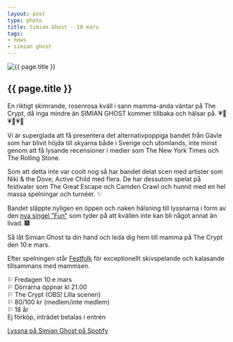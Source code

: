 ```yaml
---
layout: post
type: photo
title: Simian Ghost - 10 mars
tags:
- news
- simian ghost
---
```


<img class="news-photo" src="/assets/img/news/Simian_Ghost.png" alt="{{ page.title }}" />

## {{ page.title }}

En riktigt skimrande, rosenrosa kväll i sann mamma-anda väntar på The Crypt, då inga mindre än SIMIAN GHOST kommer tillbaka och hälsar på.
💗🌹💗🌹💗🌹

Vi är superglada att få presentera det alternativpoppiga bandet från Gävle som har blivit höjda till skyarna både i Sverige och utomlands, inte minst genom att få lysande recensioner i medier som The New York Times och The Rolling Stone.

Som att detta inte var coolt nog så har bandet delat scen med artister som Niki & the Dove, Active Child med flera. De har dessutom spelat på festivaler som The Great Escape och Camden Crawl och hunnit med en hel massa spelningar och turnéer. ✨

Bandet släppte nyligen en öppen och naken hälsning till lyssnarna i form av den [nya singel ”Fun”](https://open.spotify.com/album/1iNjG317rLDivQF0L8NTCm) som tyder på att kvällen inte kan bli något annat än livad. 🎆

Så låt Simian Ghost ta din hand och leda dig hem till mamma på The Crypt den 10:e mars.

Efter spelningen står [Festfolk](https://www.facebook.com/festfolklkpg/) för exceptionellt skivspelande och kalasande tillsammans med mammsen.

⚐ Fredagen 10:e mars<br />
⚐ Dörrarna öppnar kl 21.00<br />
⚐ The Crypt (OBS! Lilla scenen)<br />
⚐ 80/100 kr (medlem/inte medlem)<br />
⚐ 18 år<br />
  Ej förköp, inträdet betalas i entrén<br />

<a href="https://open.spotify.com/artist/30fJxDFMqv33K97dUEoFeK" target="_blank">Lyssna på Simian Ghost på Spotify</a>
